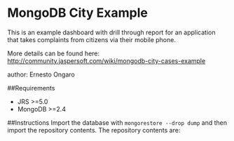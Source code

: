 MongoDB City Example
=================
This is an example dashboard with drill through report for an application that takes complaints from citizens via their mobile phone.

More details can be found here: http://community.jaspersoft.com/wiki/mongodb-city-cases-example

author: Ernesto Ongaro

##Requirements
* JRS >=5.0
* MongoDB >=2.4

##Instructions
Import the database with `mongorestore --drop dump` and then import the repository contents. The repository contents are:

